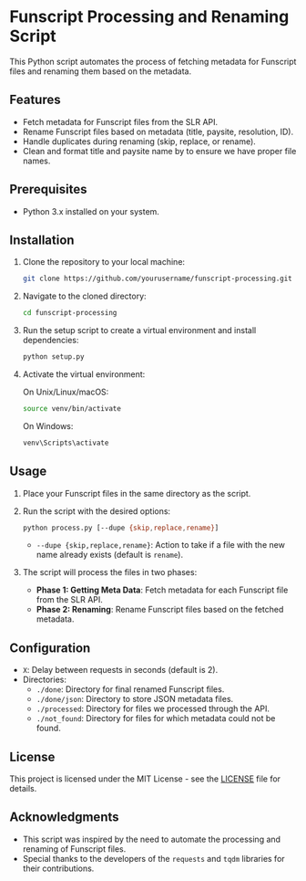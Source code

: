 # Funscript Processing and Renaming Script

This Python script automates the process of fetching metadata for Funscript files and renaming them based on the metadata.

## Features

- Fetch metadata for Funscript files from the SLR API.
- Rename Funscript files based on metadata (title, paysite, resolution, ID).
- Handle duplicates during renaming (skip, replace, or rename).
- Clean and format title and paysite name by to ensure we have proper file names.

## Prerequisites

- Python 3.x installed on your system.

## Installation

1. Clone the repository to your local machine:

   ```bash
   git clone https://github.com/yourusername/funscript-processing.git
   ```

2. Navigate to the cloned directory:

   ```bash
   cd funscript-processing
   ```

3. Run the setup script to create a virtual environment and install dependencies:

   ```bash
   python setup.py
   ```

4. Activate the virtual environment:

   On Unix/Linux/macOS:
   ```bash
   source venv/bin/activate
   ```

   On Windows:
   ```bash
   venv\Scripts\activate
   ```

## Usage

1. Place your Funscript files in the same directory as the script.

2. Run the script with the desired options:

   ```bash
   python process.py [--dupe {skip,replace,rename}]
   ```

   - `--dupe {skip,replace,rename}`: Action to take if a file with the new name already exists (default is `rename`).

3. The script will process the files in two phases:
   - **Phase 1: Getting Meta Data**: Fetch metadata for each Funscript file from the SLR API.
   - **Phase 2: Renaming**: Rename Funscript files based on the fetched metadata.

## Configuration

- `X`: Delay between requests in seconds (default is 2).
- Directories:
  - `./done`: Directory for final renamed Funscript files.
  - `./done/json`: Directory to store JSON metadata files.
  - `./processed`: Directory for files we processed through the API.
  - `./not_found`: Directory for files for which metadata could not be found.

## License

This project is licensed under the MIT License - see the [LICENSE](LICENSE) file for details.

## Acknowledgments

- This script was inspired by the need to automate the processing and renaming of Funscript files.
- Special thanks to the developers of the `requests` and `tqdm` libraries for their contributions.
